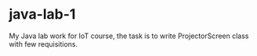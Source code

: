# java-lab-1
My Java lab work for IoT course, the task is to write ProjectorScreen class with few requisitions.
